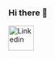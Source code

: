 ### Hi there 👋

<a href="https://www.linkedin.com/in/alvaro-raposo/">
  <img align="left" alt="Linkedin" width="50px" src="https://w7.pngwing.com/pngs/973/277/png-transparent-blue-and-white-in-social-media-linkedin-computer-icons-website-button-get-linkedin-logo-s-miscellaneous-blue-text.png" />
</a>

<!--
**alvaroraposo/alvaroraposo** is a ✨ _special_ ✨ repository because its `README.md` (this file) appears on your GitHub profile.

Here are some ideas to get you started:

- 🔭 I’m currently working on ...
- 🌱 I’m currently learning ...
- 👯 I’m looking to collaborate on ...
- 🤔 I’m looking for help with ...
- 💬 Ask me about ...
- 📫 How to reach me: ...
- 😄 Pronouns: ...
- ⚡ Fun fact: ...
-->
